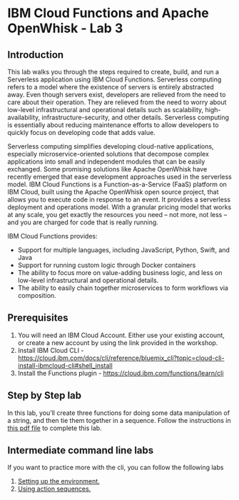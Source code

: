 # IBM Cloud Functions and Apache OpenWhisk - Lab 3

## Introduction
This lab walks you through the steps required to create, build, and run a Serverless application using IBM Cloud Functions. Serverless computing refers to a model where the existence of servers is entirely abstracted away. Even though servers exist, developers are relieved from the need to care about their operation. They are relieved from the need to worry about low-level infrastructural and operational details such as scalability, high-availability, infrastructure-security, and other details. Serverless computing is essentially about reducing maintenance efforts to allow developers to quickly focus on developing code that adds value.

Serverless computing simplifies developing cloud-native applications, especially microservice-oriented solutions that decompose complex applications into small and independent modules that can be easily exchanged. Some promising solutions like Apache OpenWhisk have recently emerged that ease development approaches used in the serverless model. IBM Cloud Functions is a Function-as-a-Service (FaaS) platform on IBM Cloud, built using the Apache OpenWhisk open source project, that allows you to execute code in response to an event.
It provides a serverless deployment and operations model. With a granular pricing model that works at any scale, you get exactly the resources you need – not more, not less – and you are charged for code that is really running.

IBM Cloud Functions provides:
* Support for multiple languages, including JavaScript, Python, Swift, and Java
* Support for running custom logic through Docker containers
* The ability to focus more on value-adding business logic, and less on low-level infrastructural and operational details.
* The ability to easily chain together microservices to form workflows via composition.

## Prerequisites
1. You will need an IBM Cloud Account. Either use your existing account, or create a new account by using the link provided in the workshop.
2. Install IBM Cloud CLI - https://cloud.ibm.com/docs/cli/reference/bluemix_cli?topic=cloud-cli-install-ibmcloud-cli#shell_install
3. Install the Functions plugin - https://cloud.ibm.com/functions/learn/cli

## Step by Step lab
In this lab, you’ll create three functions for doing some data manipulation of a string, and then tie them together in a sequence. Follow the instructions in [this pdf file](quicklab3-ibmdevelopersf.pdf) to complete this lab.

## Intermediate command line labs
If you want to practice more with the cli, you can follow the following labs
1. [Setting up the environment.](https://github.com/IBM-Cloud/openwhisk-workshops/tree/master/bootcamp/ex0%20-%20setting%20up%20development%20environment)
2. [Using action sequences.](https://github.com/IBM-Cloud/openwhisk-workshops/tree/master/bootcamp/ex1.2%20-%20using%20action%20sequences)